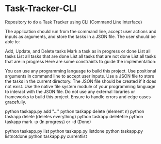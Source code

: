 # Task-Tracker-CLI
Repository to do a Task Tracker using CLI (Command Line Interface)

The application should run from the command line, accept user actions and inputs as arguments, and store the tasks in a JSON file. The user should be able to:

Add, Update, and Delete tasks
Mark a task as in progress or done
List all tasks
List all tasks that are done
List all tasks that are not done
List all tasks that are in progress
Here are some constraints to guide the implementation:

You can use any programming language to build this project.
Use positional arguments in command line to accept user inputs.
Use a JSON file to store the tasks in the current directory.
The JSON file should be created if it does not exist.
Use the native file system module of your programming language to interact with the JSON file.
Do not use any external libraries or frameworks to build this project.
Ensure to handle errors and edge cases gracefully.

python taskapp.py add "..."
python taskapp delete (element n)
python taskapp delete (deletes everything)
python taskapp deletefile
python taskapp mark -p (In progress) or -d (Done)

python taskapp.py list
python taskapp.py listdone
python taskapp.py listnotdone
python taskapp.py currentlist
